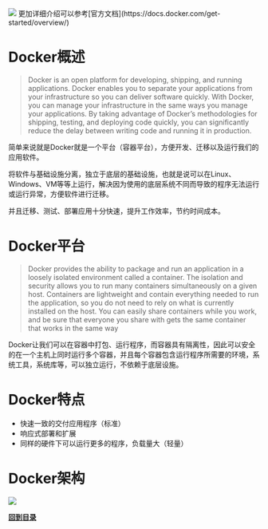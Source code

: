 <img  src= "https://gitee.com/wwinter117/pictures/raw/master/comments/pic_002.png"/>
更加详细介绍可以参考[官方文档](https://docs.docker.com/get-started/overview/)

# Docker概述

>Docker is an open platform for developing, shipping, and running applications. Docker enables you to separate your applications from your infrastructure so you can deliver software quickly. With Docker, you can manage your infrastructure in the same ways you manage your applications. By taking advantage of Docker’s methodologies for shipping, testing, and deploying code quickly, you can significantly reduce the delay between writing code and running it in production.

简单来说就是Docker就是一个平台（容器平台），方便开发、迁移以及运行我们的应用软件。

将软件与基础设施分离，独立于底层的基础设施，也就是说可以在Linux、Windows、VM等等上运行，解决因为使用的底层系统不同而导致的程序无法运行或运行异常，方便软件进行迁移。

并且迁移、测试、部署应用十分快速，提升工作效率，节约时间成本。

# Docker平台

>Docker provides the ability to package and run an application in a loosely isolated environment called a container. The isolation and security allows you to run many containers simultaneously on a given host. Containers are lightweight and contain everything needed to run the application, so you do not need to rely on what is currently installed on the host. You can easily share containers while you work, and be sure that everyone you share with gets the same container that works in the same way

Docker让我们可以在容器中打包、运行程序，而容器具有隔离性，因此可以安全的在一个主机上同时运行多个容器，并且每个容器包含运行程序所需要的环境，系统工具，系统库等，可以独立运行，不依赖于底层设施。



# Docker特点

- 快速一致的交付应用程序（标准）
- 响应式部署和扩展
- 同样的硬件下可以运行更多的程序，负载量大（轻量）

# Docker架构

<img src="https://gitee.com/wwinter117/pictures/raw/master/comments/Docker-Architecture.png"/>


**[回到目录](../../README.md)**
